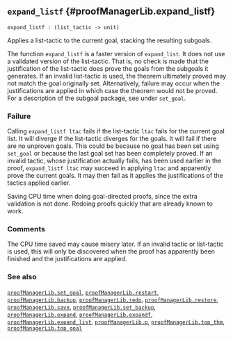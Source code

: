 ## `expand_listf` {#proofManagerLib.expand_listf}


```
expand_listf : (list_tactic -> unit)
```



Applies a list-tactic to the current goal, stacking the resulting subgoals.


The function `expand_listf` is a faster version of `expand_list`.
It does not use a validated version of the list-tactic.
That is, no check is made that the justification of the list-tactic
does prove the goals from the subgoals it generates.
If an invalid list-tactic is used,
the theorem ultimately proved may not match the goal originally set.
Alternatively, failure may occur when the justifications
are applied in which case the theorem would not be proved. For a description of
the subgoal package, see under `set_goal`.

### Failure

Calling `expand_listf ltac` fails if the list-tactic `ltac` fails
for the current goal list. It will diverge if the list-tactic diverges
for the goals. It will fail if there are no
unproven goals. This could be because no goal has been set using `set_goal` or
because the last goal set has been completely proved. If an invalid tactic,
whose justification actually fails, has been used earlier in the proof,
`expand_listf ltac` may succeed in applying `ltac` and apparently prove
the current goals. It may then fail as it applies the justifications
of the tactics applied earlier.


Saving CPU time when doing goal-directed proofs, since the extra validation is
not done. Redoing proofs quickly that are already known to work.

### Comments

The CPU time saved may cause  misery later.
If an invalid tactic or list-tactic is used, this
will only be discovered when the proof has apparently been finished and the
justifications are applied.

### See also

[`proofManagerLib.set_goal`](#proofManagerLib.set_goal), [`proofManagerLib.restart`](#proofManagerLib.restart), [`proofManagerLib.backup`](#proofManagerLib.backup), [`proofManagerLib.redo`](#proofManagerLib.redo), [`proofManagerLib.restore`](#proofManagerLib.restore), [`proofManagerLib.save`](#proofManagerLib.save), [`proofManagerLib.set_backup`](#proofManagerLib.set_backup), [`proofManagerLib.expand`](#proofManagerLib.expand), [`proofManagerLib.expandf`](#proofManagerLib.expandf), [`proofManagerLib.expand_list`](#proofManagerLib.expand_list), [`proofManagerLib.p`](#proofManagerLib.p), [`proofManagerLib.top_thm`](#proofManagerLib.top_thm), [`proofManagerLib.top_goal`](#proofManagerLib.top_goal)

